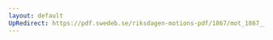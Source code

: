```yaml
---
layout: default
UpRedirect: https://pdf.swedeb.se/riksdagen-motions-pdf/1867/mot_1867__ak__00080/mot_1867__ak__00080_001.pdf
---
```

